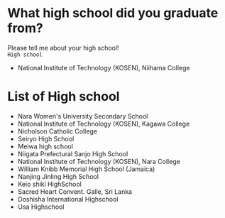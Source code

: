 # What high school did you graduate from?
Please tell me about your high school!  
```High school```  
- National Institute of Technology (KOSEN), Niihama College 

# List of High school
- Nara Women's University Secondary School
- National Institute of Technology (KOSEN), Kagawa College
- Nicholson Catholic College
- Seiryo High School
- Meiwa high school
- Niigata Prefectural Sanjo High School
- National Institute of Technology (KOSEN), Nara College 
- William Knibb Memorial High School (Jamaica)
- Nanjing Jinling High School
- Keio shiki HighSchool
- Sacred Heart Convent. Galle, Sri Lanka
- Doshisha International Highschool
- Usa Highschool
